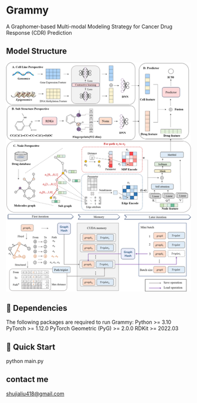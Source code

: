 # Grammy
A Graphomer-based Multi-modal Modeling Strategy for Cancer Drug Response (CDR) Prediction

## Model Structure
![Grammy Architecture](./pic/pic1.png)
![SOLL Structure](./pic/pic2.png)

## 🔧 Dependencies
The following packages are required to run Grammy:
Python >= 3.10
PyTorch >= 1.12.0
PyTorch Geometric (PyG) >= 2.0.0
RDKit >= 2022.03

## 🚀 Quick Start
python main.py

## contact me

shujialiu418@gmail.com

